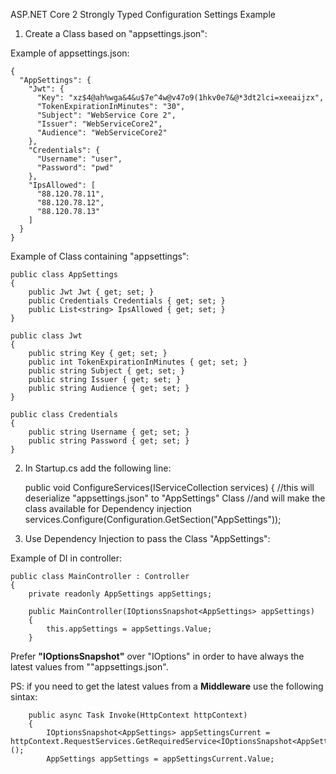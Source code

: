 ASP.NET Core 2 Strongly Typed Configuration Settings Example

1. Create a Class based on "appsettings.json":

Example of appsettings.json:

	{
	  "AppSettings": {
		"Jwt": {
		  "Key": "xz$4@ah%wga&4&u$7e^4w@v47o9(1hkv0e7&@*3dt2lci=xeeaijzx",
		  "TokenExpirationInMinutes": "30",
		  "Subject": "WebService Core 2",
		  "Issuer": "WebServiceCore2",
		  "Audience": "WebServiceCore2"
		},
		"Credentials": {
		  "Username": "user",
		  "Password": "pwd"
		},
		"IpsAllowed": [
		  "88.120.78.11",
		  "88.120.78.12",
		  "88.120.78.13"
		]
	  }
	}

Example of Class containing "appsettings":

	public class AppSettings
	{
		public Jwt Jwt { get; set; }
		public Credentials Credentials { get; set; }
		public List<string> IpsAllowed { get; set; }
	}

	public class Jwt
	{
		public string Key { get; set; }
		public int TokenExpirationInMinutes { get; set; }
		public string Subject { get; set; }
		public string Issuer { get; set; }
		public string Audience { get; set; }
	}

	public class Credentials
	{
		public string Username { get; set; }
		public string Password { get; set; }
	}

2. In Startup.cs add the following line:

	public void ConfigureServices(IServiceCollection services)
	{
		//this will deserialize "appsettings.json" to "AppSettings" Class
		//and will make the class available for Dependency injection
		services.Configure<AppSettings>(Configuration.GetSection("AppSettings"));
				
	
3. Use Dependency Injection to pass the Class "AppSettings":

Example of DI in controller:

	public class MainController : Controller
	{
		private readonly AppSettings appSettings;
		
		public MainController(IOptionsSnapshot<AppSettings> appSettings)
		{
			this.appSettings = appSettings.Value;
		}

Prefer **"IOptionsSnapshot"** over "IOptions" in order to have always the
latest values from ""appsettings.json".

PS: if you need to get the latest values from a **Middleware** use the following sintax:

        public async Task Invoke(HttpContext httpContext)
        {
            IOptionsSnapshot<AppSettings> appSettingsCurrent = httpContext.RequestServices.GetRequiredService<IOptionsSnapshot<AppSettings>>();
            AppSettings appSettings = appSettingsCurrent.Value;
